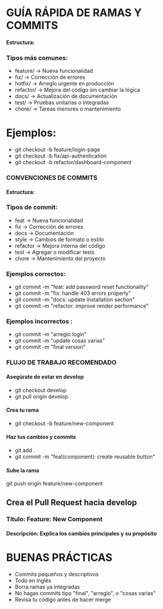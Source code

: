 #  GUÍA RÁPIDA DE RAMAS Y COMMITS


#### Estructura:

### Tipos más comunes:
-  feature/  -> Nueva funcionalidad
-  fix/      -> Corrección de errores
-   hotfix/   -> Arreglo urgente en producción
-   refactor/ -> Mejora del código sin cambiar la lógica
-   docs/     -> Actualización de documentación
-   test/     -> Pruebas unitarias o integradas
-   chore/    -> Tareas menores o mantenimiento
#
# Ejemplos:
- git checkout -b feature/login-page
- git checkout -b fix/api-authentication
- git checkout -b refactor/dashboard-component


### CONVENCIONES DE COMMITS

#### Estructura:

### Tipos de commit:
-   feat      -> Nueva funcionalidad
-   fix       -> Corrección de errores
-   docs      -> Documentación
-   style     -> Cambios de formato o estilo
-   refactor  -> Mejora interna del código
-   test      -> Agregar o modificar tests
-   chore     -> Mantenimiento del proyecto
### Ejemplos correctos:
- git commit -m "feat: add password reset functionality"
- git commit -m "fix: handle 403 errors properly"
- git commit -m "docs: update installation section"
- git commit -m "refactor: improve render performance"

### Ejemplos incorrectos :
- git commit -m "arreglo login"
- git commit -m "update cosas varias"
- git commit -m "final version"



### FLUJO DE TRABAJO RECOMENDADO

####  Asegúrate de estar en develop
- git checkout develop
- git pull origin develop

####  Crea tu rama
- git checkout -b feature/new-component

####  Haz tus cambios y commits
- git add .
- git commit -m "feat(component): create reusable button"

####  Sube la rama
git push origin feature/new-component

##  Crea el Pull Request hacia develop
### Título: Feature: New Component
#### Descripción: Explica los cambios principales y su propósito


#  BUENAS PRÁCTICAS

-  Commits pequeños y descriptivos
-  Todo en inglés
-  Borra ramas ya integradas
-  No hagas commits tipo "final", "arreglo", o "cosas varias"
-  Revisa tu código antes de hacer merge
